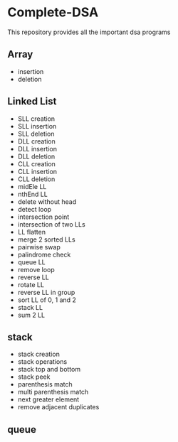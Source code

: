# Complete-DSA
This repository provides all the important dsa programs
## Array
* insertion
* deletion
## Linked List
* SLL creation
* SLL insertion
* SLL deletion
* DLL creation
* DLL insertion
* DLL deletion
* CLL creation
* CLL insertion
* CLL deletion
* midEle LL
* nthEnd LL
* delete without head
* detect loop
* intersection point
* intersection of two LLs
* LL flatten
* merge 2 sorted LLs
* pairwise swap
* palindrome check
* queue LL
* remove loop
* reverse LL
* rotate LL
* reverse LL in group
* sort LL of 0, 1 and 2
* stack LL
* sum 2 LL
## stack
* stack creation
* stack operations
* stack top and bottom
* stack peek
* parenthesis match
* multi parenthesis match
* next greater element
* remove adjacent duplicates
## queue
